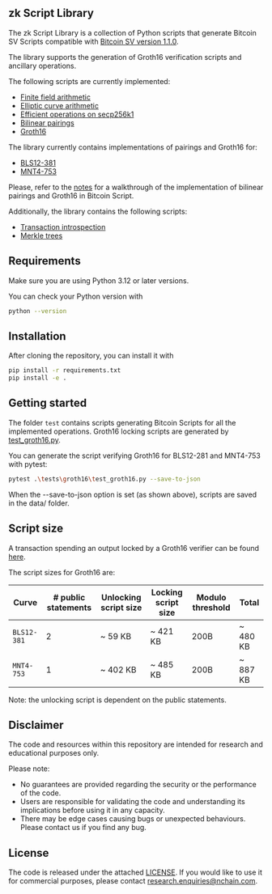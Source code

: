 ## zk Script Library

The zk Script Library is a collection of Python scripts that generate Bitcoin SV Scripts compatible with [Bitcoin SV version 1.1.0](https://github.com/bitcoin-sv/bitcoin-sv).

The library supports the generation of Groth16 verification scripts and ancillary operations.

The following scripts are currently implemented:

- [Finite field arithmetic](./docs/finite_fields.md)
- [Elliptic curve arithmetic](./docs/elliptic_curves.md)
- [Efficient operations on secp256k1](./docs/secp256k1.md)
- [Bilinear pairings](./docs/bilinear_pairings.md)
- [Groth16](./docs/groth16.md)

The library currently contains implementations of pairings and Groth16 for:

- [BLS12-381](src/zkscript/groth16/bls12_381/bls12_381.py)
- [MNT4-753](src/zkscript/groth16/mnt4_753/mnt4_753.py)

Please, refer to the [notes](./notes/bilinear_pairings.tex) for a walkthrough of the implementation of bilinear pairings and Groth16 in Bitcoin Script.

Additionally, the library contains the following scripts:

- [Transaction introspection](./docs/transaction_introspection.md)
- [Merkle trees](./docs/merkle_trees.md)

## Requirements
Make sure you are using Python 3.12 or later versions.

You can check your Python version with

```bash
python --version
```

## Installation

After cloning the repository, you can install it with

```bash
pip install -r requirements.txt
pip install -e .
```

## Getting started

The folder `test` contains scripts generating Bitcoin Scripts for all the implemented operations.
Groth16 locking scripts are generated by [test_groth16.py](./tests/groth16/test_groth16.py).

You can generate the script verifying Groth16 for BLS12-281 and MNT4-753 with pytest:

```bash
pytest .\tests\groth16\test_groth16.py --save-to-json
```

When the --save-to-json option is set (as shown above), scripts are saved in the data/ folder.

## Script size

A transaction spending an output locked by a Groth16 verifier can be found [here](https://whatsonchain.com/tx/e4cd00c1fa7dd6931dd1e45034e9d9f732e6d7d38f7826341715f488a146514c).

The script sizes for Groth16 are:

| Curve | # public statements | Unlocking script size | Locking script size | Modulo threshold | Total |
| ----- | ------------------- | --------------------- | ------------------- | ---------------- | ----- |
| `BLS12-381` | 2 | ~ 59 KB | ~ 421 KB | 200B | ~ 480 KB |
| `MNT4-753` | 1 | ~ 402 KB | ~ 485 KB | 200B | ~ 887 KB |

Note: the unlocking script is dependent on the public statements.

## Disclaimer

The code and resources within this repository are intended for research and educational purposes only.

Please note:

- No guarantees are provided regarding the security or the performance of the code.
- Users are responsible for validating the code and understanding its implications before using it in any capacity.
- There may be edge cases causing bugs or unexpected behaviours. Please contact us if you find any bug.

## License

The code is released under the attached [LICENSE](./LICENSE.txt). If you would like to use it for commercial purposes, please contact <research.enquiries@nchain.com>.
